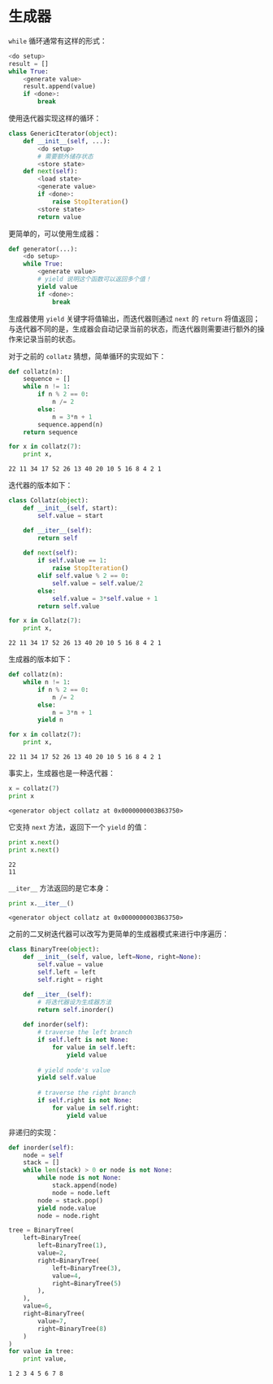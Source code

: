 # 生成器

`while` 循环通常有这样的形式：

```python
<do setup>
result = []
while True:
    <generate value>
    result.append(value)
    if <done>:
        break
```

使用迭代器实现这样的循环：

```python
class GenericIterator(object):
    def __init__(self, ...):
        <do setup>
        # 需要额外储存状态
        <store state>
    def next(self): 
        <load state>
        <generate value>
        if <done>:
            raise StopIteration()
        <store state>
        return value
```

更简单的，可以使用生成器：

```python
def generator(...):
    <do setup>
    while True:
        <generate value>
        # yield 说明这个函数可以返回多个值！
        yield value
        if <done>:
            break
```

生成器使用 `yield` 关键字将值输出，而迭代器则通过 `next` 的 `return` 将值返回；与迭代器不同的是，生成器会自动记录当前的状态，而迭代器则需要进行额外的操作来记录当前的状态。

对于之前的 `collatz` 猜想，简单循环的实现如下：


```python
def collatz(n):
    sequence = []
    while n != 1:
        if n % 2 == 0:
            n /= 2
        else:
            n = 3*n + 1
        sequence.append(n)
    return sequence

for x in collatz(7):
    print x,
```

    22 11 34 17 52 26 13 40 20 10 5 16 8 4 2 1
    

迭代器的版本如下：


```python
class Collatz(object):
    def __init__(self, start):
        self.value = start

    def __iter__(self):
        return self
    
    def next(self):
        if self.value == 1:
            raise StopIteration()
        elif self.value % 2 == 0:
            self.value = self.value/2
        else:
            self.value = 3*self.value + 1
        return self.value

for x in Collatz(7):
    print x,
```

    22 11 34 17 52 26 13 40 20 10 5 16 8 4 2 1
    

生成器的版本如下：


```python
def collatz(n):
    while n != 1:
        if n % 2 == 0:
            n /= 2
        else:
            n = 3*n + 1
        yield n

for x in collatz(7):
    print x,
```

    22 11 34 17 52 26 13 40 20 10 5 16 8 4 2 1
    

事实上，生成器也是一种迭代器：


```python
x = collatz(7)
print x
```

    <generator object collatz at 0x0000000003B63750>
    

它支持 `next` 方法，返回下一个 `yield` 的值：


```python
print x.next()
print x.next()
```

    22
    11
    

`__iter__` 方法返回的是它本身：


```python
print x.__iter__()
```

    <generator object collatz at 0x0000000003B63750>
    

之前的二叉树迭代器可以改写为更简单的生成器模式来进行中序遍历：


```python
class BinaryTree(object):
    def __init__(self, value, left=None, right=None):
        self.value = value
        self.left = left
        self.right = right

    def __iter__(self):
        # 将迭代器设为生成器方法
        return self.inorder()
    
    def inorder(self):
        # traverse the left branch
        if self.left is not None:
            for value in self.left:
                yield value
                
        # yield node's value
        yield self.value
        
        # traverse the right branch
        if self.right is not None:
            for value in self.right:
                yield value
```

非递归的实现：


```python
def inorder(self):
    node = self
    stack = []
    while len(stack) > 0 or node is not None:
        while node is not None:
            stack.append(node)
            node = node.left
        node = stack.pop()
        yield node.value
        node = node.right
```


```python
tree = BinaryTree(
    left=BinaryTree(
        left=BinaryTree(1),
        value=2,
        right=BinaryTree(
            left=BinaryTree(3),
            value=4,
            right=BinaryTree(5)
        ),
    ),
    value=6,
    right=BinaryTree(
        value=7,
        right=BinaryTree(8)
    )
)
for value in tree:
    print value,
```

    1 2 3 4 5 6 7 8
    
